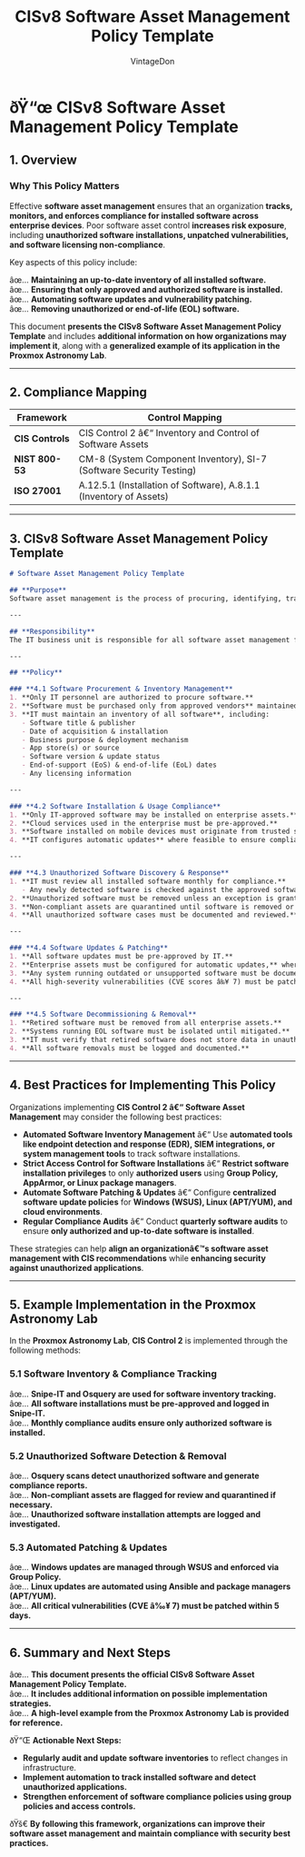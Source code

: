 ﻿---
title: "CISv8 Software Asset Management Policy Template"
description: "Presents the official CISv8 Software Asset Management Policy Template, with additional information on possible solutions and an example of its application in the Proxmox Astronomy Lab."
author: "VintageDon"
tags: ["CISv8", "Software Asset Management", "Software Inventory", "Security Policy", "Compliance"]
category: "Compliance"
kb_type: "Policy Template"
version: "1.0"
status: "Approved"
last_updated: "2025-03-03"
---

# **ðŸ“œ CISv8 Software Asset Management Policy Template**

## **1. Overview**  

### **Why This Policy Matters**  

Effective **software asset management** ensures that an organization **tracks, monitors, and enforces compliance for installed software across enterprise devices**. Poor software asset control **increases risk exposure**, including **unauthorized software installations, unpatched vulnerabilities, and software licensing non-compliance**.

Key aspects of this policy include:  

âœ… **Maintaining an up-to-date inventory of all installed software.**  
âœ… **Ensuring that only approved and authorized software is installed.**  
âœ… **Automating software updates and vulnerability patching.**  
âœ… **Removing unauthorized or end-of-life (EOL) software.**  

This document **presents the CISv8 Software Asset Management Policy Template** and includes **additional information on how organizations may implement it**, along with a **generalized example of its application in the Proxmox Astronomy Lab**.

---

## **2. Compliance Mapping**  

| **Framework**      | **Control Mapping** |
|--------------------|--------------------|
| **CIS Controls**   | CIS Control 2 â€“ Inventory and Control of Software Assets |
| **NIST 800-53**    | CM-8 (System Component Inventory), SI-7 (Software Security Testing) |
| **ISO 27001**      | A.12.5.1 (Installation of Software), A.8.1.1 (Inventory of Assets) |

---

## **3. CISv8 Software Asset Management Policy Template**  

```markdown
# Software Asset Management Policy Template  

## **Purpose**  
Software asset management is the process of procuring, identifying, tracking, maintaining, and removing software on enterprise assets. This Software Asset Management Policy provides the policies for governing the software asset lifecycle while an enterprise is using a software asset. A software inventory must be created and maintained to support the enterpriseâ€™s mission and to help ensure only authorized software is installed and used. This software inventory must be up-to-date and reflect the current state of software across the enterprise.  

---

## **Responsibility**  
The IT business unit is responsible for all software asset management functions. This information is relayed to other business units within the enterprise such as finance, accounting, and cybersecurity as needed. IT is responsible for informing all users of their responsibilities in the use of any assets assigned to them.  

---

## **Policy**  

### **4.1 Software Procurement & Inventory Management**  
1. **Only IT personnel are authorized to procure software.**  
2. **Software must be purchased only from approved vendors** maintained in the IT procurement list.  
3. **IT must maintain an inventory of all software**, including:  
   - Software title & publisher  
   - Date of acquisition & installation  
   - Business purpose & deployment mechanism  
   - App store(s) or source  
   - Software version & update status  
   - End-of-support (EoS) & end-of-life (EoL) dates  
   - Any licensing information  

---

### **4.2 Software Installation & Usage Compliance**  
1. **Only IT-approved software may be installed on enterprise assets.**  
2. **Cloud services used in the enterprise must be pre-approved.**  
3. **Software installed on mobile devices must originate from trusted sources.**  
4. **IT configures automatic updates** where feasible to ensure compliance.  

---

### **4.3 Unauthorized Software Discovery & Response**  
1. **IT must review all installed software monthly for compliance.**  
   - Any newly detected software is checked against the approved software list.  
2. **Unauthorized software must be removed unless an exception is granted.**  
3. **Non-compliant assets are quarantined until software is removed or approved.**  
4. **All unauthorized software cases must be documented and reviewed.**  

---

### **4.4 Software Updates & Patching**  
1. **All software updates must be pre-approved by IT.**  
2. **Enterprise assets must be configured for automatic updates,** where feasible.  
3. **Any system running outdated or unsupported software must be documented.**  
4. **All high-severity vulnerabilities (CVE scores â‰¥ 7) must be patched within 5 days.**  

---

### **4.5 Software Decommissioning & Removal**  
1. **Retired software must be removed from all enterprise assets.**  
2. **Systems running EOL software must be isolated until mitigated.**  
3. **IT must verify that retired software does not store data in unauthorized locations.**  
4. **All software removals must be logged and documented.**  
```

---

## **4. Best Practices for Implementing This Policy**  

Organizations implementing **CIS Control 2 â€“ Software Asset Management** may consider the following best practices:  

- **Automated Software Inventory Management** â€“ Use **automated tools like endpoint detection and response (EDR), SIEM integrations, or system management tools** to track software installations.  
- **Strict Access Control for Software Installations** â€“ **Restrict software installation privileges** to only **authorized users** using **Group Policy, AppArmor, or Linux package managers**.  
- **Automate Software Patching & Updates** â€“ Configure **centralized software update policies** for **Windows (WSUS), Linux (APT/YUM), and cloud environments**.  
- **Regular Compliance Audits** â€“ Conduct **quarterly software audits** to ensure **only authorized and up-to-date software is installed**.  

These strategies can help **align an organizationâ€™s software asset management with CIS recommendations** while **enhancing security against unauthorized applications**.

---

## **5. Example Implementation in the Proxmox Astronomy Lab**  

In the **Proxmox Astronomy Lab**, **CIS Control 2** is implemented through the following methods:

### **5.1 Software Inventory & Compliance Tracking**  

âœ… **Snipe-IT and Osquery are used for software inventory tracking.**  
âœ… **All software installations must be pre-approved and logged in Snipe-IT.**  
âœ… **Monthly compliance audits ensure only authorized software is installed.**  

### **5.2 Unauthorized Software Detection & Removal**  

âœ… **Osquery scans detect unauthorized software and generate compliance reports.**  
âœ… **Non-compliant assets are flagged for review and quarantined if necessary.**  
âœ… **Unauthorized software installation attempts are logged and investigated.**  

### **5.3 Automated Patching & Updates**  

âœ… **Windows updates are managed through WSUS and enforced via Group Policy.**  
âœ… **Linux updates are automated using Ansible and package managers (APT/YUM).**  
âœ… **All critical vulnerabilities (CVE â‰¥ 7) must be patched within 5 days.**  

---

## **6. Summary and Next Steps**  

âœ… **This document presents the official CISv8 Software Asset Management Policy Template.**  
âœ… **It includes additional information on possible implementation strategies.**  
âœ… **A high-level example from the Proxmox Astronomy Lab is provided for reference.**  

ðŸ“Œ **Actionable Next Steps:**  

- **Regularly audit and update software inventories** to reflect changes in infrastructure.  
- **Implement automation to track installed software and detect unauthorized applications.**  
- **Strengthen enforcement of software compliance policies using group policies and access controls.**  

ðŸš€ **By following this framework, organizations can improve their software asset management and maintain compliance with security best practices.**  

